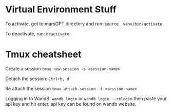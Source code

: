 # Virtual Environment Stuff
To activate, got to marsGPT directory and run:
`source .venv/bin/activate`

To deactivate, run:
`deactivate`


# Tmux cheatsheet
Create a session
`tmux new-session -s <session-name>`

Detach the session:
`Ctrl+b, d`

Re attach the session
`tmux attach-session -t <session-name>`

Logging in to WandB:
`wandb login` or `wandb login --relogin`
then paste your api key and hit enter. api key can be found on wandb website.
